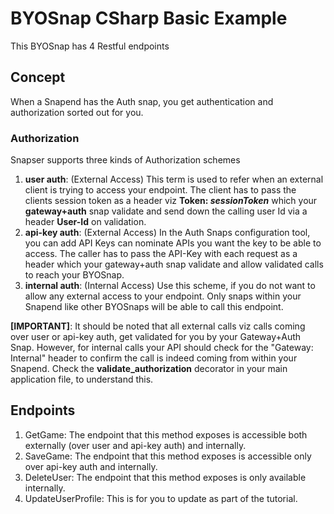 # BYOSnap CSharp Basic Example
 This BYOSnap has 4 Restful endpoints

 ## Concept
 When a Snapend has the Auth snap, you get authentication and authorization sorted out for you.

 ### Authorization
 Snapser supports three kinds of Authorization schemes
 1. **user auth**: (External Access) This term is used to refer when an external client is trying to access your endpoint. The client has to pass the clients session token as a header viz **Token: $sessionToken$** which your **gateway+auth** snap validate and send down the calling user Id via a header **User-Id** on validation.
 1. **api-key auth**: (External Access) In the Auth Snaps configuration tool, you can add API Keys can nominate APIs you want the key to be able to access. The caller has to pass the API-Key with each request as a header which your gateway+auth snap validate and allow validated calls to reach your BYOSnap.
 1. **internal auth**: (Internal Access) Use this scheme, if you do not want to allow any external access to your endpoint. Only snaps within your Snapend like other BYOSnaps will be able to call this endpoint.

**[IMPORTANT]**: It should be noted that all external calls viz calls coming over user or api-key auth, get validated for you by your Gateway+Auth Snap. However, for internal calls your API should check for the "Gateway: Internal" header to confirm the call is indeed coming from within your Snapend. Check the **validate_authorization** decorator in your main application file, to understand this.

 ## Endpoints
 1. GetGame: The endpoint that this method exposes is accessible both externally (over user and api-key auth) and internally.
 1. SaveGame: The endpoint that this method exposes is accessible only over api-key auth and internally.
 1. DeleteUser: The endpoint that this method exposes is only available internally.
 1. UpdateUserProfile: This is for you to update as part of the tutorial.

